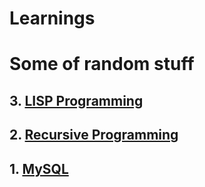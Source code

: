 # Learnings

# Some of random stuff

## 3. [LISP Programming](https://github.com/sandeep-iitr/Learnings/tree/master/LISP-Programming)

## 2. [Recursive Programming](https://github.com/sandeep-iitr/Learnings/tree/master/recursive-programs)

## 1. [MySQL](https://github.com/sandeep-iitr/Learnings/tree/master/mySQL)

